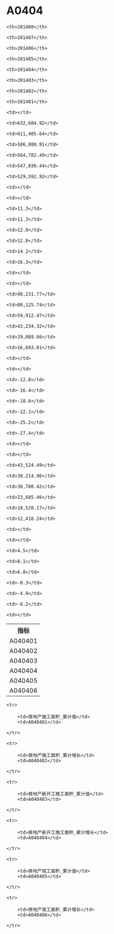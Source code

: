 A0404
======


<table>

<tr>
    <th>指标</th>
    
    <th>201408</th>
    
    <th>201407</th>
    
    <th>201406</th>
    
    <th>201405</th>
    
    <th>201404</th>
    
    <th>201403</th>
    
    <th>201402</th>
    
    <th>201401</th>
    
</tr>


<tr>
    <td>A040401</td>
    
    <td></td>
    
    <td>632,684.92</td>
    
    <td>611,405.64</td>
    
    <td>586,080.91</td>
    
    <td>564,782.49</td>
    
    <td>547,030.44</td>
    
    <td>529,592.92</td>
    
    <td></td>
    

</tr>

<tr>
    <td>A040402</td>
    
    <td></td>
    
    <td>11.3</td>
    
    <td>11.3</td>
    
    <td>12.0</td>
    
    <td>12.8</td>
    
    <td>14.2</td>
    
    <td>16.3</td>
    
    <td></td>
    

</tr>

<tr>
    <td>A040403</td>
    
    <td></td>
    
    <td>98,231.77</td>
    
    <td>80,125.74</td>
    
    <td>59,912.47</td>
    
    <td>43,234.32</td>
    
    <td>29,089.66</td>
    
    <td>16,693.01</td>
    
    <td></td>
    

</tr>

<tr>
    <td>A040404</td>
    
    <td></td>
    
    <td>-12.8</td>
    
    <td>-16.4</td>
    
    <td>-18.6</td>
    
    <td>-22.1</td>
    
    <td>-25.2</td>
    
    <td>-27.4</td>
    
    <td></td>
    

</tr>

<tr>
    <td>A040405</td>
    
    <td></td>
    
    <td>43,524.49</td>
    
    <td>38,214.96</td>
    
    <td>30,700.42</td>
    
    <td>23,685.46</td>
    
    <td>18,520.17</td>
    
    <td>12,418.24</td>
    
    <td></td>
    

</tr>

<tr>
    <td>A040406</td>
    
    <td></td>
    
    <td>4.5</td>
    
    <td>8.1</td>
    
    <td>6.8</td>
    
    <td>-0.3</td>
    
    <td>-4.9</td>
    
    <td>-8.2</td>
    
    <td></td>
    

</tr>


</table>

<table>
    
    <tr>

        <td>房地产施工面积_累计值</td>
        <td>A040401</td>

    </tr>
    
    <tr>

        <td>房地产施工面积_累计增长</td>
        <td>A040402</td>

    </tr>
    
    <tr>

        <td>房地产新开工施工面积_累计值</td>
        <td>A040403</td>

    </tr>
    
    <tr>

        <td>房地产新开工施工面积_累计增长</td>
        <td>A040404</td>

    </tr>
    
    <tr>

        <td>房地产竣工面积_累计值</td>
        <td>A040405</td>

    </tr>
    
    <tr>

        <td>房地产竣工面积_累计增长</td>
        <td>A040406</td>

    </tr>
    
</table>
